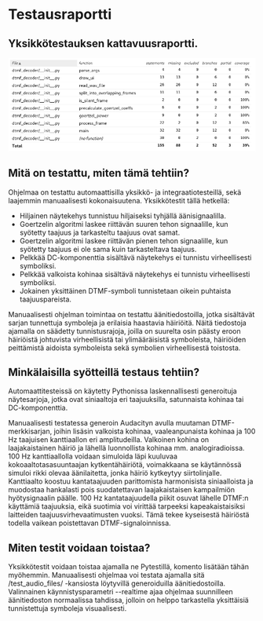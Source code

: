 # Testausraportti

## Yksikkötestauksen kattavuusraportti.
![Kuvankaappaus kattavuusraportista](Dokumentaatio/test_coverage.png)

## Mitä on testattu, miten tämä tehtiin?
Ohjelmaa on testattu automaattisilla yksikkö- ja integraatiotesteillä, sekä laajemmin manuaalisesti kokonaisuutena.
Yksikkötestit tällä hetkellä:

 - Hiljainen näytekehys tunnistuu hiljaiseksi tyhjällä äänisignaalilla.
 - Goertzelin algoritmi laskee riittävän suuren tehon signaalille, kun syötetty taajuus ja tarkasteltu taajuus ovat samat.
 - Goertzelin algoritmi laskee riittävän pienen tehon signaalille, kun syötetty taajuus ei ole sama kuin tarkasteltava taajuus.
 - Pelkkää DC-komponenttia sisältävä näytekehys ei tunnistu virheellisesti symboliksi.
 - Pelkkää valkoista kohinaa sisältävä näytekehys ei tunnistu virheellisesti symboliksi.
 - Jokainen yksittäinen DTMF-symboli tunnistetaan oikein puhtaista taajuuspareista.

Manuaalisesti ohjelman toimintaa on testattu äänitiedostoilla, jotka sisältävät sarjan tunnettuja symboleja ja erilaisia haastavia häiriöitä. Näitä tiedostoja ajamalla on säädetty tunnistusrajoja, joilla on suurelta osin päästy eroon häiriöistä johtuvista virheellisistä tai ylimääräisistä symboleista, häiriöiden peittämistä aidoista symboleista sekä symbolien virheellisestä toistosta.

## Minkälaisilla syötteillä testaus tehtiin?
Automaattitesteissä on käytetty Pythonissa laskennallisesti generoituja näytesarjoja, jotka ovat siniaaltoja eri taajuuksilla, satunnaista kohinaa tai DC-komponenttia.

Manuaalisesti testatessa generoin Audacityn avulla muutaman DTMF-merkkisarjan, joihin lisäsin valkoista kohinaa, vaaleanpunaista kohinaa ja 100 Hz taajuisen kanttiaallon eri amplitudeilla. Valkoinen kohina on laajakaistainen häiriö ja lähellä luonnollista kohinaa mm. analogiradioissa. 100 Hz kanttiaallolla voidaan simuloida läpi kuuluvaa kokoaaltotasasuuntaajan kytkentähäiriötä, voimakkaana se käytännössä simuloi rikki olevaa äänilaitetta, jonka häiriö kytkeytyy siirtolinjalle. Kanttiaalto koostuu kantataajuuden parittomista harmonisista siniaalloista ja muodostaa hankalasti pois suodatettavan laajakaistaisen kampailmiön hyötysignaalin päälle. 100 Hz kantataajuudella piikit osuvat lähelle DTMF:n käyttämiä taajuuksia, eikä suotimia voi virittää tarpeeksi kapeakaistaisiksi laitteiden taajuusvirhevaatimusten vuoksi. Tämä tekee kyseisestä häiriöstä todella vaikean poistettavan DTMF-signaloinnissa.

## Miten testit voidaan toistaa?
Yksikkötestit voidaan toistaa ajamalla ne Pytestillä, komento lisätään tähän myöhemmin.
Manuaalisesti ohjelmaa voi testata ajamalla sitä /test_audio_files/ -kansiosta löytyvillä generoiduilla äänitiedostoilla. Valinnainen käynnistysparametri --realtime ajaa ohjelmaa suunnilleen äänitiedoston normaalissa tahdissa, jolloin on helppo tarkastella yksittäisiä tunnistettuja symboleja visuaalisesti.
